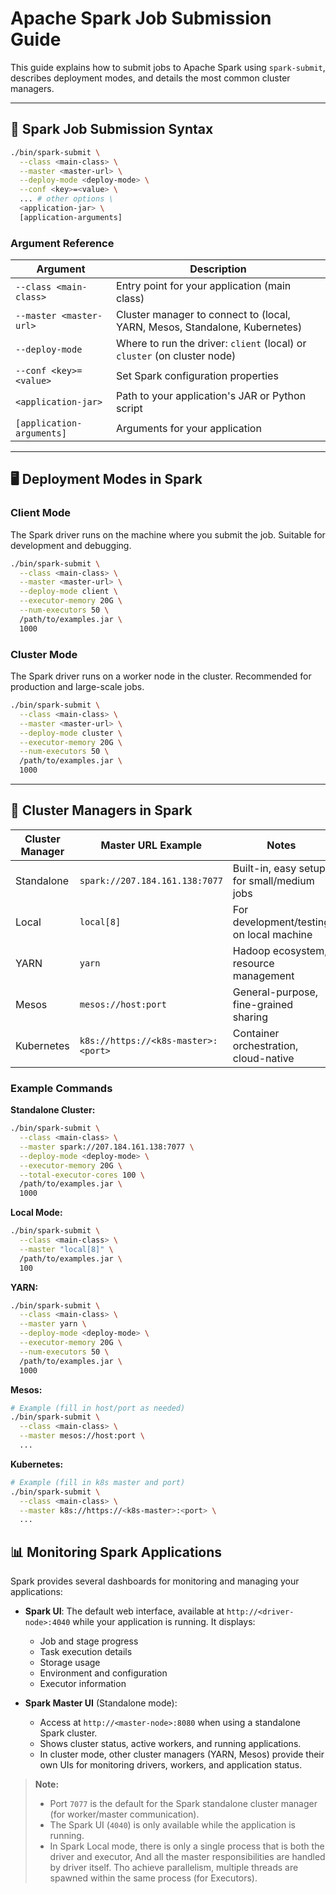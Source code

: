 
# Apache Spark Job Submission Guide

This guide explains how to submit jobs to Apache Spark using `spark-submit`, describes deployment modes, and details the most common cluster managers.

---

## 🚀 Spark Job Submission Syntax

```bash
./bin/spark-submit \
  --class <main-class> \
  --master <master-url> \
  --deploy-mode <deploy-mode> \
  --conf <key>=<value> \
  ... # other options \
  <application-jar> \
  [application-arguments]
```

### Argument Reference

| Argument                | Description                                                                 |
|-------------------------|-----------------------------------------------------------------------------|
| `--class <main-class>`  | Entry point for your application (main class)                               |
| `--master <master-url>` | Cluster manager to connect to (local, YARN, Mesos, Standalone, Kubernetes)  |
| `--deploy-mode`         | Where to run the driver: `client` (local) or `cluster` (on cluster node)    |
| `--conf <key>=<value>`  | Set Spark configuration properties                                          |
| `<application-jar>`     | Path to your application's JAR or Python script                             |
| `[application-arguments]`| Arguments for your application                                              |

---

## 🖥️ Deployment Modes in Spark

### Client Mode
The Spark driver runs on the machine where you submit the job. Suitable for development and debugging.

```bash
./bin/spark-submit \
  --class <main-class> \
  --master <master-url> \
  --deploy-mode client \
  --executor-memory 20G \
  --num-executors 50 \
  /path/to/examples.jar \
  1000
```

### Cluster Mode
The Spark driver runs on a worker node in the cluster. Recommended for production and large-scale jobs.

```bash
./bin/spark-submit \
  --class <main-class> \
  --master <master-url> \
  --deploy-mode cluster \
  --executor-memory 20G \
  --num-executors 50 \
  /path/to/examples.jar \
  1000
```

---

## 🏢 Cluster Managers in Spark

| Cluster Manager         | Master URL Example                      | Notes                                      |
|------------------------|-----------------------------------------|--------------------------------------------|
| Standalone             | `spark://207.184.161.138:7077`          | Built-in, easy setup for small/medium jobs  |
| Local                  | `local[8]`                              | For development/testing on local machine    |
| YARN                   | `yarn`                                  | Hadoop ecosystem, resource management       |
| Mesos                  | `mesos://host:port`                     | General-purpose, fine-grained sharing       |
| Kubernetes             | `k8s://https://<k8s-master>:<port>`     | Container orchestration, cloud-native       |

### Example Commands

**Standalone Cluster:**
```bash
./bin/spark-submit \
  --class <main-class> \
  --master spark://207.184.161.138:7077 \
  --deploy-mode <deploy-mode> \
  --executor-memory 20G \
  --total-executor-cores 100 \
  /path/to/examples.jar \
  1000
```

**Local Mode:**
```bash
./bin/spark-submit \
  --class <main-class> \
  --master "local[8]" \
  /path/to/examples.jar \
  100
```

**YARN:**
```bash
./bin/spark-submit \
  --class <main-class> \
  --master yarn \
  --deploy-mode <deploy-mode> \
  --executor-memory 20G \
  --num-executors 50 \
  /path/to/examples.jar \
  1000
```

**Mesos:**
```bash
# Example (fill in host/port as needed)
./bin/spark-submit \
  --class <main-class> \
  --master mesos://host:port \
  ...
```

**Kubernetes:**
```bash
# Example (fill in k8s master and port)
./bin/spark-submit \
  --class <main-class> \
  --master k8s://https://<k8s-master>:<port> \
  ...
```


## 📊 Monitoring Spark Applications

Spark provides several dashboards for monitoring and managing your applications:

- **Spark UI**: The default web interface, available at `http://<driver-node>:4040` while your application is running. It displays:
  - Job and stage progress
  - Task execution details
  - Storage usage
  - Environment and configuration
  - Executor information

- **Spark Master UI** (Standalone mode):
  - Access at `http://<master-node>:8080` when using a standalone Spark cluster.
  - Shows cluster status, active workers, and running applications.
  - In cluster mode, other cluster managers (YARN, Mesos) provide their own UIs for monitoring drivers, workers, and application status.


> **Note:**
> - Port `7077` is the default for the Spark standalone cluster manager (for worker/master communication).
> - The Spark UI (`4040`) is only available while the application is running.
> - In Spark Local mode, there is only a single process that is both the driver and executor, And all the master responsibilities are handled by driver itself. Tho achieve parallelism, multiple threads are spawned within the same process (for Executors).





